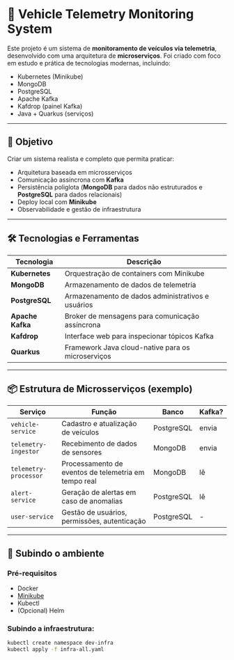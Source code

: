 # 🚗 Vehicle Telemetry Monitoring System

Este projeto é um sistema de **monitoramento de veículos via telemetria**, desenvolvido com uma arquitetura de **microserviços**. Foi criado com foco em estudo e prática de tecnologias modernas, incluindo:

- Kubernetes (Minikube)
- MongoDB
- PostgreSQL
- Apache Kafka
- Kafdrop (painel Kafka)
- Java + Quarkus (serviços)

---

## 🧠 Objetivo

Criar um sistema realista e completo que permita praticar:

- Arquitetura baseada em microsserviços
- Comunicação assíncrona com **Kafka**
- Persistência poliglota (**MongoDB** para dados não estruturados e **PostgreSQL** para dados relacionais)
- Deploy local com **Minikube**
- Observabilidade e gestão de infraestrutura

---

## 🛠️ Tecnologias e Ferramentas

| Tecnologia     | Descrição                                         |
|----------------|---------------------------------------------------|
| **Kubernetes** | Orquestração de containers com Minikube          |
| **MongoDB**    | Armazenamento de dados de telemetria             |
| **PostgreSQL** | Armazenamento de dados administrativos e usuários|
| **Apache Kafka** | Broker de mensagens para comunicação assíncrona |
| **Kafdrop**    | Interface web para inspecionar tópicos Kafka     |
| **Quarkus**    | Framework Java cloud-native para os microserviços|

---

## 📦 Estrutura de Microsserviços (exemplo)

| Serviço                  | Função                                                           | Banco     | Kafka? |
|--------------------------|------------------------------------------------------------------|-----------|--------|
| `vehicle-service`        | Cadastro e atualização de veículos                               | PostgreSQL| envia  |
| `telemetry-ingestor`     | Recebimento de dados de sensores                                 | MongoDB   | envia  |
| `telemetry-processor`    | Processamento de eventos de telemetria em tempo real             | MongoDB   | lê     |
| `alert-service`          | Geração de alertas em caso de anomalias                          | PostgreSQL| lê     |
| `user-service`           | Gestão de usuários, permissões, autenticação                     | PostgreSQL| -      |

---

## 🚀 Subindo o ambiente

### Pré-requisitos

- Docker
- [Minikube](https://minikube.sigs.k8s.io/docs/start/)
- Kubectl
- (Opcional) Helm

### Subindo a infraestrutura:

```bash
kubectl create namespace dev-infra
kubectl apply -f infra-all.yaml
